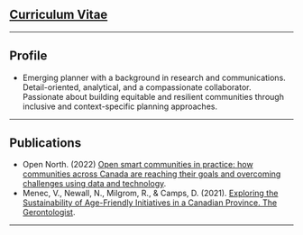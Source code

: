 ## [Curriculum Vitae](https://domcamps.com/assets/cv.pdf)
---
## Profile

- Emerging planner with a background in research and communications. Detail-oriented, analytical, and a compassionate collaborator. Passionate about building equitable and resilient communities through inclusive and context-specific planning approaches.
---
## Publications

- Open North. (2022) [Open smart communities in practice: how communities across Canada are reaching their goals and overcoming challenges using data and technology](https://opennorth.ca/wp-content/uploads/2022/04/Report-Open-Smart-Communities-in-Practice.pdf).
- Menec, V., Newall, N., Milgrom, R., & Camps, D. (2021). [Exploring the Sustainability of Age-Friendly Initiatives in a Canadian Province. The Gerontologist](https://academic.oup.com/gerontologist/article-abstract/62/1/18/6297067?redirectedFrom=fulltext).

---
